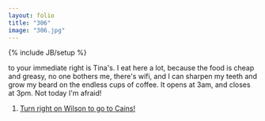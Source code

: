 ```yaml
---
layout: folio
title: "306"
image: "306.jpg"
---
```

{% include JB/setup %}

<div class="copy">
	<p>to your immediate right is Tina's. I eat here a lot, because the food is cheap and greasy, no one bothers me, there's wifi, and I can sharpen my teeth and grow my beard on the endless cups of coffee. It opens at 3am, and closes at 3pm. Not today I'm afraid!</p>
</div>

<div class="choice">
	<ol>
		<li><a href="307.html">
			Turn right on Wilson to go to Cains!
		</a></li>
	</ol>
</div>